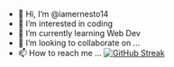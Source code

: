 - 👋 Hi, I’m @iamernesto14
- 👀 I’m interested in coding
- 🌱 I’m currently learning Web Dev
- 💞️ I’m looking to collaborate on ...
- 📫 How to reach me ...
[![GitHub Streak](https://streak-stats.demolab.com/?user=iamernesto14)](https://git.io/streak-stats)

<!---
iamernesto14/iamernesto14 is a ✨ special ✨ repository because its `README.md` (this file) appears on your GitHub profile.
You can click the Preview link to take a look at your changes.
--->
